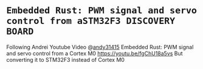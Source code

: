 # `Embedded Rust: PWM signal and servo control from aSTM32F3 DISCOVERY BOARD`

Following Andrei Youtube Video @[andy31415](https://github.com/andy31415) Embedded Rust: PWM signal and servo control from a Cortex M0 https://youtu.be/fgChU18a5vs
But converting it to STM32F3 instead of Cortex M0
